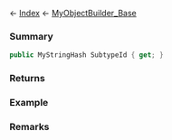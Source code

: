 ← [Index](Api-Index) ← [MyObjectBuilder_Base](VRage.ObjectBuilders.MyObjectBuilder_Base)

### Summary

```csharp
public MyStringHash SubtypeId { get; }
```

### Returns

### Example

### Remarks

